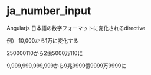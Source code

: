 # ja_number_input
Angularjs 日本語の数字フォーマットに変化されるdirective

例）
10,000から1万に変化する

250000110から2億5000万110に

9,999,999,999,999から9兆9999億9999万9999に
